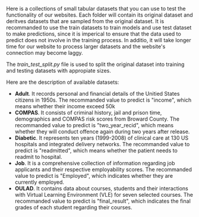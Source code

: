 Here is a collections of small tabular datasets that you can use to test the functionality of our websites. Each folder will contain its original dataset and deritves datasets that are sampled from the original dataset. It is recommanded to use the train datasets to train models and use test dataset to make predictions, since it is imperical to ensure that the data used to predict does not involve in the training process. In additio, it will take longer time for our website to process larger datasets and the website's connection may become laggy. 

The *train_test_split.py* file is used to split the original dataset into training and testing datasets with appropiate sizes.

Here are the description of available datasets:
- **Adult**. It records personal and financial details of the Unitied States citizens in 1950s. The recommanded value to predict is "income", which means whether their income exceed 50k
- **COMPAS**. It consists of criminal history, jail and prison time, demographics and COMPAS risk scores from Broward County. The recommanded value to predict is "two_year_recid", which means whether they will conduct offence again during two years after release.
- **Diabetic**. It represents ten years (1999-2008) of clinical care at 130 US hospitals and integrated delivery networks. The recommanded value to predict is "readmitted", which means whether the patient needs to readmit to hospital.
- **Job**. It is a comprehensive collection of information regarding job applicants and their respective employability scores. The recommanded value to predict is "Employed", which indicates whether they are currently employed.
- **OULAD**. It contains data about courses, students and their interactions with Virtual Learning Environment (VLE) for seven selected courses. The recommanded value to predict is "final_result", which indicates the final grades of each student regarding their courses.